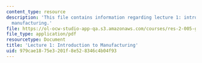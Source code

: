 ```yaml
---
content_type: resource
description: 'This file contains information regarding lecture 1: introduction to
  manufacturing.'
file: https://ol-ocw-studio-app-qa.s3.amazonaws.com/courses/res-2-005-girls-who-build-make-your-own-wearables-workshop-spring-2015/979cae1875e3201f8e528346c4b04f93_MITRES_2_005S15_Intro0801.pdf
file_type: application/pdf
resourcetype: Document
title: 'Lecture 1: Introduction to Manufacturing'
uid: 979cae18-75e3-201f-8e52-8346c4b04f93
---
```

